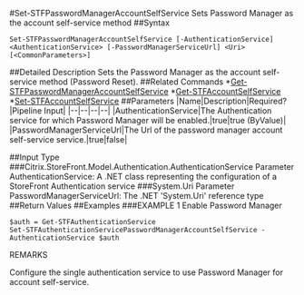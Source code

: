 #Set-STFPasswordManagerAccountSelfService
Sets Password Manager as the account self-service method
##Syntax
```Set-STFPasswordManagerAccountSelfService [-AuthenticationService] <AuthenticationService> [-PasswordManagerServiceUrl] <Uri> [<CommonParameters>]
```
##Detailed Description
Sets the Password Manager as the account self-service method (Password Reset).
##Related Commands
*[Get-STFPasswordManagerAccountSelfService](Get-STFPasswordManagerAccountSelfService)
*[Get-STFAccountSelfService](Get-STFAccountSelfService)
*[Set-STFAccountSelfService](Set-STFAccountSelfService)
##Parameters
|Name|Description|Required?|Pipeline Input||--|--|--|--||AuthenticationService|The Authentication service for which Password Manager will be enabled.|true|true (ByValue)||PasswordManagerServiceUrl|The Url of the password manager account self-service service.|true|false|##Input Type
###Citrix.StoreFront.Model.Authentication.AuthenticationService
Parameter AuthenticationService: A .NET class representing the configuration of a StoreFront Authentication service
###System.Uri
Parameter PasswordManagerServiceUrl: The .NET 'System.Uri' reference type
##Return Values
##Examples
###EXAMPLE 1 Enable Password Manager
```$auth = Get-STFAuthenticationService
Set-STFAuthenticationServicePasswordManagerAccountSelfService -AuthenticationService $auth
```
REMARKS

Configure the single authentication service to use Password Manager for account self-service.
